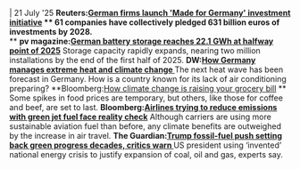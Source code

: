| 21 July '25
**Reuters:[German firms launch 'Made for Germany' investment initiative](https://www.reuters.com/business/finance/german-firms-launch-made-germany-investment-initiative-2025-07-21/) **
61 companies have collectively pledged 631 billion euros of investments by 2028.**  
**
**pv magazine:[German battery storage reaches 22.1 GWh at halfway point of 2025](https://www.ess-news.com/2025/07/18/german-battery-storage-reaches-22-1-gwh-at-halfway-point-of-2025/)**
Storage capacity rapidly expands, nearing two million installations by the end of the first half of 2025.
**DW:[How Germany manages extreme heat and climate change ](https://www.dw.com/en/how-germany-manages-extreme-heat-and-climate-change/a-73227923)**
The next heat wave has been forecast in Germany. How is a country known for its lack of air conditioning preparing?
**Bloomberg:[How climate change is raising your grocery bill](https://www.bloomberg.com/news/articles/2025-07-20/your-food-budget-is-more-expensive-because-of-climate-change-here-s-how?srnd=phx-green&sref=peEFYOHm) **
Some spikes in food prices are temporary, but others, like those for coffee and beef, are set to last.
**Bloomberg:[Airlines trying to reduce emissions with green jet fuel face reality check](https://www.bloomberg.com/news/articles/2025-07-21/airlines-cleaner-fuel-is-no-match-for-rising-emissions-as-people-fly-more?sref=peEFYOHm)**
Although carriers are using more sustainable aviation fuel than before, any climate benefits are outweighed by the increase in air travel.
**The Guardian:[Trump fossil-fuel push setting back green progress decades, critics warn ](https://www.theguardian.com/us-news/2025/jul/20/trump-energy-environment-agenda)**
US president using ‘invented’ national energy crisis to justify expansion of coal, oil and gas, experts say.